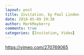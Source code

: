 ```yaml
---
layout: post
title: Invitation, by Paul Linden
date: 2018-05-09 19:30
author: MarkMayberry
comments: true
categories: [Invitation, Video]
---
```

https://vimeo.com/270769065

